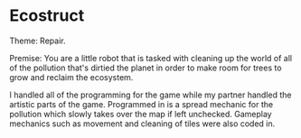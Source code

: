 # Ecostruct
Theme: Repair.

Premise: You are a little robot that is tasked with cleaning up the world of all of the pollution that's
dirtied the planet in order to make room for trees to grow and reclaim the ecosystem. 

I handled all of the programming for the game while my partner handled the artistic parts of the game.
Programmed in is a spread mechanic for the pollution which slowly takes over the map if left unchecked.
Gameplay mechanics such as movement and cleaning of tiles were also coded in.
